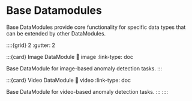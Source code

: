 # Base Datamodules

Base DataModules provide core functionality for specific data types that can be extended by other DataModules.

::::{grid} 2
:gutter: 2

:::{card} Image DataModule
:link: image
:link-type: doc

Base DataModule for image-based anomaly detection tasks.
:::

:::{card} Video DataModule
:link: video
:link-type: doc

Base DataModule for video-based anomaly detection tasks.
:::
::::
